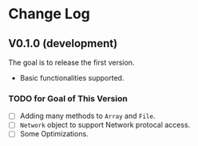 # Change Log

## V0.1.0 (development)

The goal is to release the first version.

*   Basic functionalities supported.

### TODO for Goal of This Version

* [ ] Adding many methods to `Array` and `File`.
* [ ] `Network` object to support Network protocal access.
* [ ] Some Optimizations.
